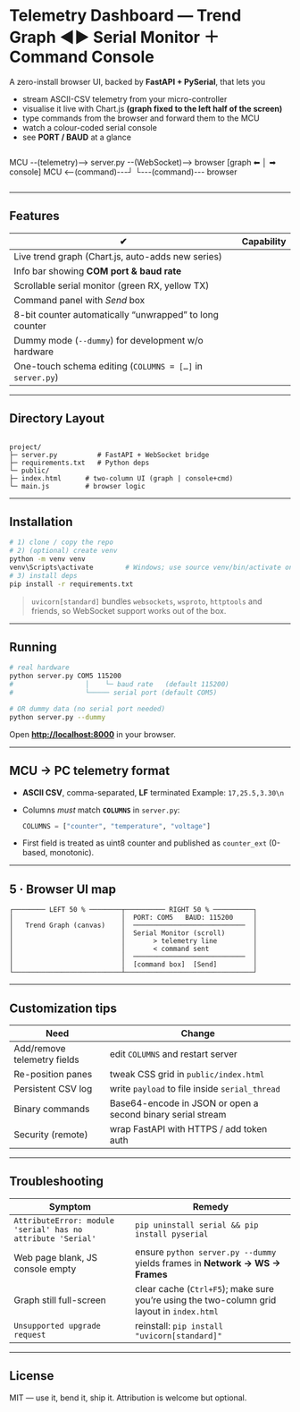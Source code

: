 # Telemetry Dashboard — Trend Graph ◀︎▶︎ Serial Monitor ＋ Command Console

A zero-install browser UI, backed by **FastAPI + PySerial**, that lets you

* stream ASCII-CSV telemetry from your micro-controller  
* visualise it live with Chart.js **(graph fixed to the left half of the screen)**  
* type commands from the browser and forward them to the MCU  
* watch a colour-coded serial console  
* see **PORT / BAUD** at a glance

```

```
MCU  --(telemetry)-->  server.py  --(WebSocket)-->  browser  [graph ⬅︎ │ ➡︎ console]
MCU  <--(command)---┘                             └---(command)--- browser
```

```

---

## Features

| ✔ | Capability |
|---|------------|
| Live trend graph (Chart.js, auto-adds new series) |
| Info bar showing **COM port & baud rate** |
| Scrollable serial monitor (green RX, yellow TX) |
| Command panel with _Send_ box |
| 8-bit counter automatically “unwrapped” to long counter |
| Dummy mode (`--dummy`) for development w/o hardware |
| One-touch schema editing (`COLUMNS = […]` in `server.py`) |

---

## Directory Layout

```

project/
├─ server.py          # FastAPI + WebSocket bridge
├─ requirements.txt   # Python deps
└─ public/
├─ index.html      # two-column UI (graph | console+cmd)
└─ main.js         # browser logic

````

---

## Installation

```bash
# 1) clone / copy the repo
# 2) (optional) create venv
python -m venv venv
venv\Scripts\activate        # Windows; use source venv/bin/activate on *nix
# 3) install deps
pip install -r requirements.txt
````

> `uvicorn[standard]` bundles `websockets`, `wsproto`, `httptools` and friends, so
> WebSocket support works out of the box.

---
## Running

```bash
# real hardware
python server.py COM5 115200
#                  │    └─ baud rate   (default 115200)
#                  └───── serial port (default COM5)

# OR dummy data (no serial port needed)
python server.py --dummy
````

Open **[http://localhost:8000](http://localhost:8000)** in your browser.

---

## MCU → PC telemetry format

* **ASCII CSV**, comma-separated, **LF** terminated
  Example: `17,25.5,3.30\n`
  
* Columns *must* match **`COLUMNS`** in `server.py`:

  ```python
  COLUMNS = ["counter", "temperature", "voltage"]
  ```
* First field is treated as uint8 counter and published as `counter_ext`
  (0-based, monotonic).

---

## 5 · Browser UI map

```
┌──────── LEFT 50 % ────────┬────────── RIGHT 50 % ──────────┐
│                           │  PORT: COM5   BAUD: 115200     │
│   Trend Graph (canvas)    │  ────────────────────────────  │
│                           │  Serial Monitor (scroll)       │
│                           │       > telemetry line         │
│                           │       < command sent           │
│                           │  ────────────────────────────  │
│                           │  [command box]  [Send]         │
└───────────────────────────┴────────────────────────────────┘
```

---

## Customization tips

| Need                        | Change                                                      |
| --------------------------- | ----------------------------------------------------------- |
| Add/remove telemetry fields | edit `COLUMNS` and restart server                           |
| Re-position panes           | tweak CSS grid in `public/index.html`                       |
| Persistent CSV log          | write `payload` to file inside `serial_thread`              |
| Binary commands             | Base64-encode in JSON or open a second binary serial stream |
| Security (remote)           | wrap FastAPI with HTTPS / add token auth                    |

---

## Troubleshooting

| Symptom                                                     | Remedy                                                                                     |
| ----------------------------------------------------------- | ------------------------------------------------------------------------------------------ |
| `AttributeError: module 'serial' has no attribute 'Serial'` | `pip uninstall serial && pip install pyserial`                                             |
| Web page blank, JS console empty                            | ensure `python server.py --dummy` yields frames in **Network → WS → Frames**               |
| Graph still full-screen                                     | clear cache (`Ctrl+F5`); make sure you’re using the two-column grid layout in `index.html` |
| `Unsupported upgrade request`                               | reinstall: `pip install "uvicorn[standard]"`                                               |

---

## License

MIT — use it, bend it, ship it. Attribution is welcome but optional.

```
